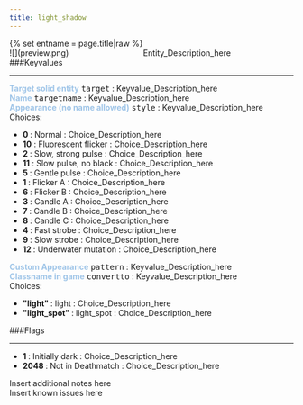```yaml
---
title: light_shadow
---
```

<div>{% set entname = page.title|raw %}</div>
<div class="container previewimg">
<div class="columns">
<div class="imagepadding column col-auto" markdown="1">![](preview.png)</div>
<div class="column">Entity_Description_here</div>
</div>
</div>
###Keyvalues
<hr>
<div class="entityentry" markdown="1">
<span style="color:#9fc5e8;"><b>Target solid entity</b></span> <kbd  class="tooltip" data-tooltip="target_destination">target</kbd> :
Keyvalue_Description_here
</div>
<div class="entityentry" markdown="1">
<span style="color:#9fc5e8;"><b>Name</b></span> <kbd  class="tooltip" data-tooltip="target_source">targetname</kbd> :
Keyvalue_Description_here
</div>
<div class="entityentry" markdown="1">
<span style="color:#9fc5e8;"><b>Appearance (no name allowed)</b></span> <kbd  class="tooltip" data-tooltip="choices">style</kbd> :
Keyvalue_Description_here
<div class="accordion">
<input type="checkbox" id="accordion-1" name="accordion-checkbox" hidden>
<label class="accordion-header" for="accordion-1">
<i class="icon icon-arrow-right mr-1"></i>
Choices:
</label>
<div class="accordion-body">
<ul>
<li><b>0 </b> : Normal : Choice_Description_here</li>
<li><b>10</b> : Fluorescent flicker : Choice_Description_here</li>
<li><b>2 </b> : Slow, strong pulse : Choice_Description_here</li>
<li><b>11</b> : Slow pulse, no black : Choice_Description_here</li>
<li><b>5 </b> : Gentle pulse : Choice_Description_here</li>
<li><b>1 </b> : Flicker A : Choice_Description_here</li>
<li><b>6 </b> : Flicker B : Choice_Description_here</li>
<li><b>3 </b> : Candle A : Choice_Description_here</li>
<li><b>7 </b> : Candle B : Choice_Description_here</li>
<li><b>8 </b> : Candle C : Choice_Description_here</li>
<li><b>4 </b> : Fast strobe : Choice_Description_here</li>
<li><b>9 </b> : Slow strobe : Choice_Description_here</li>
<li><b>12 </b> : Underwater mutation : Choice_Description_here</li>
</ul>
</div>
</div>
</div>
<div class="entityentry" markdown="1">
<span style="color:#9fc5e8;"><b>Custom Appearance</b></span> <kbd  class="tooltip" data-tooltip="string">pattern</kbd> :
Keyvalue_Description_here
</div>
<div class="entityentry" markdown="1">
<span style="color:#9fc5e8;"><b>Classname in game</b></span> <kbd  class="tooltip" data-tooltip="choices">convertto</kbd> :
Keyvalue_Description_here
<div class="accordion">
<input type="checkbox" id="accordion-2" name="accordion-checkbox" hidden>
<label class="accordion-header" for="accordion-2">
<i class="icon icon-arrow-right mr-1"></i>
Choices:
</label>
<div class="accordion-body">
<ul>
<li><b>"light" </b> : light : Choice_Description_here</li>
<li><b>"light_spot" </b> : light_spot : Choice_Description_here</li>
</ul>
</div>
</div>
</div>
###Flags
<hr>
<div class="entityflags">
<ul>
<li class="imagepadding" markdown="1"><b>1 </b> : Initially dark : Choice_Description_here</li>
<li class="imagepadding" markdown="1"><b>2048 </b> : Not in Deathmatch : Choice_Description_here</li>
</ul>
</div>
<div class="notices blue">Insert additional notes here</div>
<div class="notices red">Insert known issues here</div>

